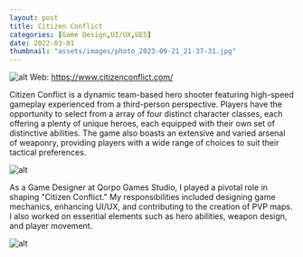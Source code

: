 ```yaml
---
layout: post
title: Citizen Conflict
categories: [Game Design,UI/UX,UE5]
date: 2022-03-01
thumbnail: "assets/images/photo_2023-09-21_21-37-31.jpg"
---
```


![alt](https://github.com/Bibool/portfolio.github.io/blob/main/assets/cc_banner1.png?raw=true)
Web: https://www.citizenconflict.com/

Citizen Conflict is a dynamic team-based hero shooter featuring high-speed gameplay experienced from a third-person perspective. Players have the opportunity to select from a array of four distinct character classes, each offering a plenty of unique heroes, each equipped with their own set of distinctive abilities. The game also boasts an extensive and varied arsenal of weaponry, providing players with a wide range of choices to suit their tactical preferences.

![alt](https://github.com/GalloSamuel/portfolio/blob/main/assets/images/Screenshot_2023-08-21_16-56-18.png?raw=true)

As a Game Designer at Qorpo Games Studio, I played a pivotal role in shaping "Citizen Conflict." My responsibilities included designing game mechanics, enhancing UI/UX, and contributing to the creation of PVP maps. I also worked on essential elements such as hero abilities, weapon design, and player movement.

![alt](https://github.com/GalloSamuel/portfolio/blob/main/assets/images/Screenshot_2023-08-21_17-29-35.png?raw=true)
